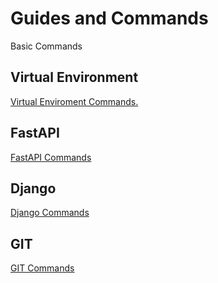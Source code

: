 # Guides and Commands

Basic Commands

## Virtual Environment

[Virtual Enviroment Commands.](https://github.com/fidelysla/guias_comandos/blob/main/virtual_environment.md)

## FastAPI

[FastAPI Commands](https://github.com/fidelysla/guias_comandos/blob/main/fastapi-commands.md)

## Django

[Django Commands](https://github.com/fidelysla/guias_comandos/blob/main/django-commands.md)

## GIT

[GIT Commands](https://github.com/fidelysla/guias_comandos/blob/main/git-commands.md)
